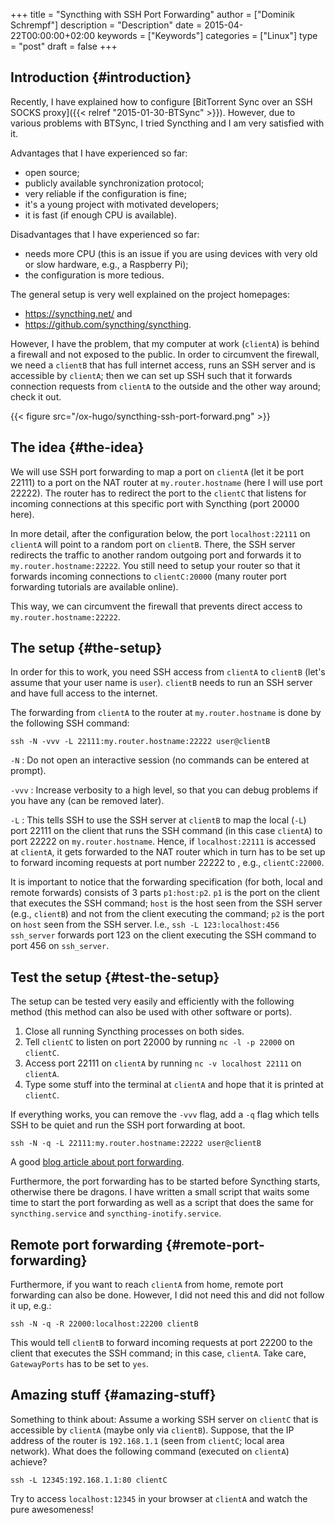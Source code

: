 +++
title = "Syncthing with SSH Port Forwarding"
author = ["Dominik Schrempf"]
description = "Description"
date = 2015-04-22T00:00:00+02:00
keywords = ["Keywords"]
categories = ["Linux"]
type = "post"
draft = false
+++

## Introduction {#introduction}

Recently, I have explained how to configure [BitTorrent Sync over an SSH SOCKS
proxy]({{< relref "2015-01-30-BTSync" >}}). However, due to various problems with BTSync, I tried Syncthing and I am
very satisfied with it.

Advantages that I have experienced so far:

-   open source;
-   publicly available synchronization protocol;
-   very reliable if the configuration is fine;
-   it's a young project with motivated developers;
-   it is fast (if enough CPU is available).

Disadvantages that I have experienced so far:

-   needs more CPU (this is an issue if you are using devices with very
    old or slow hardware, e.g., a Raspberry Pi);
-   the configuration is more tedious.

The general setup is very well explained on the project homepages:

-   <https://syncthing.net/> and
-   <https://github.com/syncthing/syncthing>.

However, I have the problem, that my computer at work (`clientA`) is
behind a firewall and not exposed to the public.  In order to
circumvent the firewall, we need a `clientB` that has full internet
access, runs an SSH server and is accessible by `clientA`; then we can
set up SSH such that it forwards connection requests from `clientA` to
the outside and the other way around; check it out.

{{< figure src="/ox-hugo/syncthing-ssh-port-forward.png" >}}


## The idea {#the-idea}

We will use SSH port forwarding to map a port on `clientA` (let it be
port 22111) to a port on the NAT router at `my.router.hostname` (here
I will use port 22222).  The router has to redirect the port to the
`clientC` that listens for incoming connections at this specific port
with Syncthing (port 20000 here).

In more detail, after the configuration below, the port
`localhost:22111` on `clientA` will point to a random port on
`clientB`.  There, the SSH server redirects the traffic to another
random outgoing port and forwards it to `my.router.hostname:22222`.
You still need to setup your router so that it forwards incoming
connections to `clientC:20000` (many router port forwarding tutorials
are available online).

This way, we can circumvent the firewall that prevents direct access
to `my.router.hostname:22222`.


## The setup {#the-setup}

In order for this to work, you need SSH access from `clientA` to
`clientB` (let's assume that your user name is `user`).  `clientB`
needs to run an SSH server and have full access to the internet.

The forwarding from `clientA` to the router at `my.router.hostname`
is done by the following SSH command:

```text
ssh -N -vvv -L 22111:my.router.hostname:22222 user@clientB
```

`-N`
: Do not open an interactive session (no commands can be
    entered at prompt).

`-vvv`
: Increase verbosity to a high level, so that you can debug
    problems if you have any (can be removed later).

`-L`
: This tells SSH to use the SSH server at `clientB` to map the
    local (`-L`) port 22111 on the client that runs the SSH command
    (in this case `clientA`) to port 22222 on `my.router.hostname`.
    Hence, if `localhost:22111` is accessed at `clientA`, it gets
    forwarded to the NAT router which in turn has to be set up to
    forward incoming requests at port number 22222 to , e.g.,
    `clientC:22000`.

It is important to notice that the forwarding specification (for both,
local and remote forwards) consists of 3 parts `p1:host:p2`.  `p1` is
the port on the client that executes the SSH command; `host` is the
host seen from the SSH server (e.g., `clientB`) and not from the
client executing the command; `p2` is the port on `host` seen from the
SSH server.  I.e., `ssh -L 123:localhost:456 ssh_server` forwards port
123 on the client executing the SSH command to port 456 on
`ssh_server`.


## Test the setup {#test-the-setup}

The setup can be tested very easily and efficiently with the following
method (this method can also be used with other software or ports).

1.  Close all running Syncthing processes on both sides.
2.  Tell `clientC` to listen on port 22000 by running `nc -l -p 22000` on `clientC`.
3.  Access port 22111 on `clientA` by running `nc -v localhost 22111`
    on `clientA`.
4.  Type some stuff into the terminal at `clientA` and hope that it is
    printed at `clientC`.

If everything works, you can remove the `-vvv` flag, add a `-q` flag
which tells SSH to be quiet and run the SSH port forwarding at boot.

```text
ssh -N -q -L 22111:my.router.hostname:22222 user@clientB
```

A good [blog article about port forwarding](http://blog.trackets.com/2014/05/17/ssh-tunnel-local-and-remote-port-forwarding-explained-with-examples.html).

Furthermore, the port forwarding has to be started before Syncthing
starts, otherwise there be dragons.  I have written a small script
that waits some time to start the port forwarding as well as a script
that does the same for `syncthing.service` and
`syncthing-inotify.service`.


## Remote port forwarding {#remote-port-forwarding}

Furthermore, if you want to reach `clientA` from home, remote port
forwarding can also be done.  However, I did not need this and did not
follow it up, e.g.:

```text
ssh -N -q -R 22000:localhost:22200 clientB
```

This would tell `clientB` to forward incoming requests at port 22200
to the client that executes the SSH command; in this case,
`clientA`.  Take care, `GatewayPorts` has to be set to `yes`.


## Amazing stuff {#amazing-stuff}

Something to think about: Assume a working SSH server on `clientC`
that is accessible by `clientA` (maybe only via `clientB`).  Suppose,
that the IP address of the router is `192.168.1.1` (seen from
`clientC`; local area network).  What does the following command
(executed on `clientA`) achieve?

```text
ssh -L 12345:192.168.1.1:80 clientC
```

Try to access `localhost:12345` in your browser at `clientA` and watch
the pure awesomeness!
